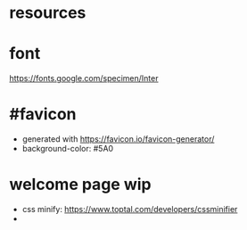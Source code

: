 # resources

# font
https://fonts.google.com/specimen/Inter


# #favicon

- generated with https://favicon.io/favicon-generator/
- background-color: #5A0

# welcome page wip
- css minify: https://www.toptal.com/developers/cssminifier
- 

